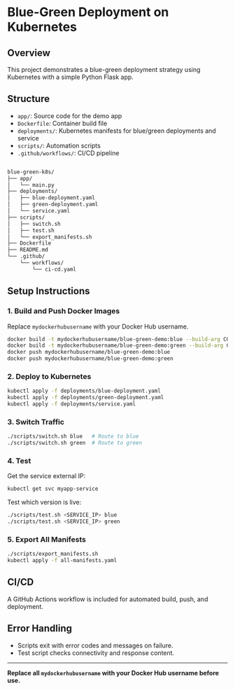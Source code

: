 # Blue-Green Deployment on Kubernetes

## Overview

This project demonstrates a blue-green deployment strategy using Kubernetes with a simple Python Flask app.

## Structure

- `app/`: Source code for the demo app
- `Dockerfile`: Container build file
- `deployments/`: Kubernetes manifests for blue/green deployments and service
- `scripts/`: Automation scripts
- `.github/workflows/`: CI/CD pipeline

```bash

blue-green-k8s/
├── app/
│   └── main.py
├── deployments/
│   ├── blue-deployment.yaml
│   ├── green-deployment.yaml
│   └── service.yaml
├── scripts/
│   ├── switch.sh
│   ├── test.sh
│   └── export_manifests.sh
├── Dockerfile
├── README.md
└── .github/
    └── workflows/
        └── ci-cd.yaml

```

## Setup Instructions

### 1. Build and Push Docker Images

Replace `mydockerhubusername` with your Docker Hub username.

```bash
docker build -t mydockerhubusername/blue-green-demo:blue --build-arg COLOR=blue .
docker build -t mydockerhubusername/blue-green-demo:green --build-arg COLOR=green .
docker push mydockerhubusername/blue-green-demo:blue
docker push mydockerhubusername/blue-green-demo:green
```

### 2. Deploy to Kubernetes

```bash
kubectl apply -f deployments/blue-deployment.yaml
kubectl apply -f deployments/green-deployment.yaml
kubectl apply -f deployments/service.yaml
```

### 3. Switch Traffic

```bash
./scripts/switch.sh blue   # Route to blue
./scripts/switch.sh green  # Route to green
```

### 4. Test

Get the service external IP:

```bash
kubectl get svc myapp-service
```

Test which version is live:

```bash
./scripts/test.sh <SERVICE_IP> blue
./scripts/test.sh <SERVICE_IP> green
```

### 5. Export All Manifests

```bash
./scripts/export_manifests.sh
kubectl apply -f all-manifests.yaml
```

## CI/CD

A GitHub Actions workflow is included for automated build, push, and deployment.

## Error Handling

- Scripts exit with error codes and messages on failure.
- Test script checks connectivity and response content.

---

**Replace all `mydockerhubusername` with your Docker Hub username before use.**
